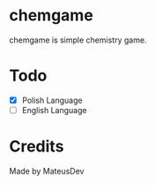 # chemgame

chemgame is simple chemistry game.

# Todo

- [x] Polish Language
- [ ] English Language

# Credits
Made by MateusDev
